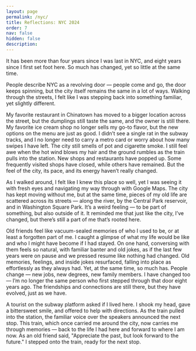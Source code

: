 ```yaml
---
layout: page
permalink: /nyc/
title: Reflections: NYC 2024
order: 7
nav: false
hidden: false
description: 
---
```


It has been more than four years since I was last in NYC, and eight years since I first set foot here. So much has changed, yet so little at the same time.

People describe NYC as a revolving door — people come and go, the door keeps spinning, but the city itself remains the same in a lot of ways. Walking through the streets, I felt like I was stepping back into something familiar, yet slightly different.

My favorite restaurant in Chinatown has moved to a bigger location across the street, but the dumplings still taste the same, and the owner is still there. My favorite ice cream shop no longer sells my go-to flavor, but the new options on the menu are just as good. I didn’t see a single rat in the subway tracks, and I no longer need to carry a metro card or worry about how many swipes I have left. The city still smells of pot and cigarette smoke. I still feel awe when the hot wind blows my hair and the ground rumbles as the train pulls into the station. New shops and restaurants have popped up. Some frequently visited shops have closed, while others have remained. But the feel of the city, its pace, and its energy haven’t really changed.

As I walked around, I felt like I knew this place so well, yet I was seeing it with fresh eyes and navigating my way through with Google Maps. The city has kept moving without me, but at the same time, pieces of my old life are scattered across its streets — along the river, by the Central Park reservoir, and in Washington Square Park. It’s a weird feeling — to be part of something, but also outside of it. It reminded me that just like the city, I’ve changed, but there’s still a part of me that’s rooted here.

Old friends feel like vacuum-sealed memories of who I used to be, or at least a forgotten part of me. I caught a glimpse of what my life would be like and who I might have become if I had stayed. On one hand, conversing with them feels so natural, with familiar banter and old jokes, as if the last few years were on pause and we pressed resume like nothing had changed. Old memories, feelings, and inside jokes resurfaced, falling into place as effortlessly as they always had. Yet, at the same time, so much has. People change — new jobs, new degrees, new family members. I have changed too — I’m no longer the same person who first stepped through that door eight years ago. The friendships and connections are still there, but they have evolved, just as we have. 

A tourist on the subway platform asked if I lived here. I shook my head, gave a bittersweet smile, and offered to help with directions. As the train pulled into the station, the familiar voice over the speakers announced the next stop. This train, which once carried me around the city, now carries me through memories — back to the life I had here and forward to where I am now. As an old friend said, "Appreciate the past, but look forward to the future." I stepped onto the train, ready for the next stop.
